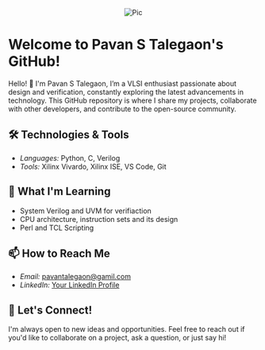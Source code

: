 <div align="center">
  <img src="https://github.com/Pavan2280/Pavan2280/assets/131603225/52e58389-10c9-48d8-be9e-f0ba5e3f0fdf)" alt="Pic"/>
</div>

# Welcome to Pavan S Talegaon's GitHub!

Hello! 👋 I'm Pavan S Talegaon, I’m a VLSI enthusiast passionate about design and verification, constantly exploring the latest advancements in technology. This GitHub repository is where I share my projects, collaborate with other developers, and contribute to the open-source community. 

## 🛠️ Technologies & Tools

- *Languages:* Python, C, Verilog 
- *Tools:* Xilinx Vivardo, Xilinx ISE, VS Code, Git

## 🌱 What I'm Learning
- System Verilog and UVM for verifiaction
- CPU architecture, instruction sets and its design
- Perl and TCL Scripting

## 📫 How to Reach Me

- *Email:* [pavantalegaon@gamil.com](mailto:your.email@example.com)
- *LinkedIn:* [Your LinkedIn Profile](https://www.linkedin.com/in/pavan-s-talegaon-2a64a6239/)

## 💬 Let's Connect!

I'm always open to new ideas and opportunities. Feel free to reach out if you'd like to collaborate on a project, ask a question, or just say hi!
